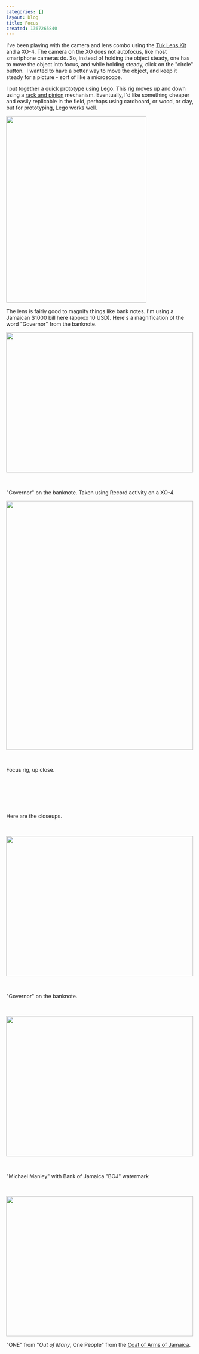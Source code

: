 ```yaml
---
categories: []
layout: blog
title: Focus
created: 1367265840
---
```

<p>I&#39;ve been playing with the camera and lens combo using the <a href="http://www.olpcsf.org/node/117" target="_blank">Tuk Lens Kit</a> and a XO-4. The camera on the XO does not autofocus, like most smartphone cameras do. So, instead of holding the object steady, one has to move the object into focus, and while holding steady, click on the &quot;circle&quot; button.&nbsp; I wanted to have a better way to move the object, and keep it steady for a picture - sort of like a microscope.</p>
<p>I put together a quick prototype using Lego. This rig moves up and down using a <a href="http://en.wikipedia.org/wiki/Rack_and_pinion" target="_blank">rack and pinion</a> mechanism. Eventually, I&#39;d like something cheaper and easily replicable in the field, perhaps using cardboard, or wood, or clay, but for prototyping, Lego works well.</p>
<p><img alt="" src="{{ site.baseurl }}/sites/default/files/u8/20130425_100506.jpg" style="height: 500px; width: 375px;" /></p>
<p>The lens is fairly good to magnify things like bank notes. I&#39;m using a Jamaican $1000 bill here (approx 10 USD). Here&#39;s a magnification of the word &quot;Governor&quot; from the banknote.</p>
<p><img alt="" src="{{ site.baseurl }}/sites/default/files/u8/20130424_141419.jpg" style="height: 375px; width: 500px;" /></p>
<p>&nbsp;</p>
<p>&quot;Governor&quot; on the banknote. Taken using Record activity on a XO-4.</p>
<p><img alt="" src="{{ site.baseurl }}/sites/default/files/u8/20130424_141540.jpg" style="width: 500px; height: 666px;" /></p>
<p>&nbsp;</p>
<p>Focus rig, up close.</p>
<p>&nbsp;</p>
<p>&nbsp;</p>
<p>&nbsp;</p>
<p>Here are the closeups.</p>
<p>&nbsp;</p>
<p><img alt="" src="{{ site.baseurl }}/sites/default/files/u8/Photo%20by%20sameer_6.jpeg" style="width: 500px; height: 375px;" /></p>
<p>&nbsp;</p>
<p>&quot;Governor&quot; on the banknote.</p>
<p>&nbsp;</p>
<p><img alt="" src="{{ site.baseurl }}/sites/default/files/u8/Photo%20by%20sameer_3_0.jpeg" style="width: 500px; height: 375px;" /></p>
<p>&nbsp;</p>
<p>&quot;Michael Manley&quot; with Bank of Jamaica &quot;BOJ&quot; watermark</p>
<p>&nbsp;</p>
<p><img alt="" src="{{ site.baseurl }}/sites/default/files/u8/Photo%20by%20sameer_2_0.jpeg" style="width: 500px; height: 375px;" /></p>
<p>&quot;ONE&quot; from <span class="st">&quot;<em>Out of Many</em>, One People<wbr />&quot;</span><span class="st"><em> </em>from the <a href="http://en.wikipedia.org/wiki/Coat_of_arms_of_Jamaica" target="_blank">Coat of Arms</a></span><a href="http://en.wikipedia.org/wiki/Coat_of_arms_of_Jamaica" target="_blank"> of Jamaica</a>.</p>
<p>&nbsp;</p>
